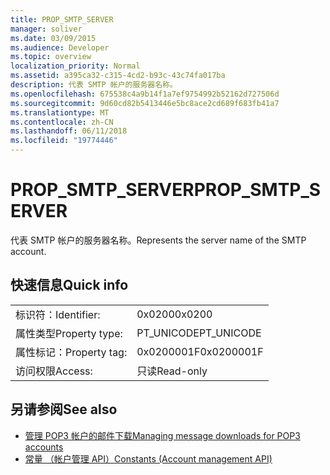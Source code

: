 ```yaml
---
title: PROP_SMTP_SERVER
manager: soliver
ms.date: 03/09/2015
ms.audience: Developer
ms.topic: overview
localization_priority: Normal
ms.assetid: a395ca32-c315-4cd2-b93c-43c74fa017ba
description: 代表 SMTP 帐户的服务器名称。
ms.openlocfilehash: 675538c4a9b14f1a7ef9754992b52162d727506d
ms.sourcegitcommit: 9d60cd82b5413446e5bc8ace2cd689f683fb41a7
ms.translationtype: MT
ms.contentlocale: zh-CN
ms.lasthandoff: 06/11/2018
ms.locfileid: "19774446"
---
```

# <a name="propsmtpserver"></a><span data-ttu-id="ccad6-103">PROP_SMTP_SERVER</span><span class="sxs-lookup"><span data-stu-id="ccad6-103">PROP_SMTP_SERVER</span></span>

<span data-ttu-id="ccad6-104">代表 SMTP 帐户的服务器名称。</span><span class="sxs-lookup"><span data-stu-id="ccad6-104">Represents the server name of the SMTP account.</span></span>
  
## <a name="quick-info"></a><span data-ttu-id="ccad6-105">快速信息</span><span class="sxs-lookup"><span data-stu-id="ccad6-105">Quick info</span></span>

|||
|:-----|:-----|
|<span data-ttu-id="ccad6-106">标识符：</span><span class="sxs-lookup"><span data-stu-id="ccad6-106">Identifier:</span></span>  <br/> |<span data-ttu-id="ccad6-107">0x0200</span><span class="sxs-lookup"><span data-stu-id="ccad6-107">0x0200</span></span>  <br/> |
|<span data-ttu-id="ccad6-108">属性类型</span><span class="sxs-lookup"><span data-stu-id="ccad6-108">Property type:</span></span>  <br/> |<span data-ttu-id="ccad6-109">PT_UNICODE</span><span class="sxs-lookup"><span data-stu-id="ccad6-109">PT_UNICODE</span></span>  <br/> |
|<span data-ttu-id="ccad6-110">属性标记：</span><span class="sxs-lookup"><span data-stu-id="ccad6-110">Property tag:</span></span>  <br/> |<span data-ttu-id="ccad6-111">0x0200001F</span><span class="sxs-lookup"><span data-stu-id="ccad6-111">0x0200001F</span></span>  <br/> |
|<span data-ttu-id="ccad6-112">访问权限</span><span class="sxs-lookup"><span data-stu-id="ccad6-112">Access:</span></span>  <br/> |<span data-ttu-id="ccad6-113">只读</span><span class="sxs-lookup"><span data-stu-id="ccad6-113">Read-only</span></span>  <br/> |
   
## <a name="see-also"></a><span data-ttu-id="ccad6-114">另请参阅</span><span class="sxs-lookup"><span data-stu-id="ccad6-114">See also</span></span>

- [<span data-ttu-id="ccad6-115">管理 POP3 帐户的邮件下载</span><span class="sxs-lookup"><span data-stu-id="ccad6-115">Managing message downloads for POP3 accounts</span></span>](managing-message-downloads-for-pop3-accounts.md) 
- [<span data-ttu-id="ccad6-116">常量 （帐户管理 API）</span><span class="sxs-lookup"><span data-stu-id="ccad6-116">Constants (Account management API)</span></span>](constants-account-management-api.md)

